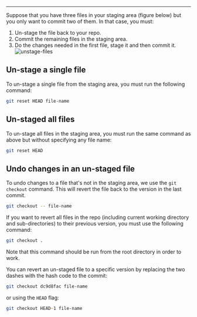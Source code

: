 ***
Suppose that you have three files in your staging area (figure below) but you only want to commit two of them. In that case, you must:
1. Un-stage the file back to your repo.
2. Commit the remaining files in the staging area.
3. Do the changes needed in the first file, stage it and then commit it.
![unstage-files](unstage-files.png)
## Un-stage a single file

To un-stage a single file from the staging area, you must run the following command:
```zsh
git reset HEAD file-name
```
## Un-staged all files

To un-stage all files in the staging area, you must run the same command as above but without specifying any file name:
```zsh
git reset HEAD
```
## Undo changes in an un-staged file

To undo changes to a file that's not in the staging area, we use the `git checkout` command. This will revert the file back to the version in the last commit.
```zsh
git checkout -- file-name
```
If you want to revert all files in the repo (including current working directory and sub-directories) to their previous version, you must use the following command:
```zsh
git checkout .
```
Note that this command should be run from the root directory in order to work.

You can revert an un-staged file to a specific version by replacing the two dashes with the hash code to the commit:
```zsh
git checkout dc9d8fac file-name
```
or using the `HEAD` flag:
```zsh
git checkout HEAD~1 file-name
```
